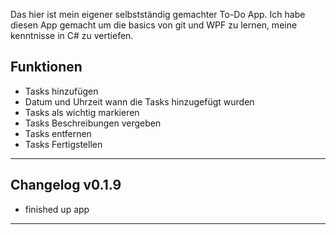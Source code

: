 Das hier ist mein eigener selbstständig gemachter To-Do App. Ich habe diesen App gemacht um die basics von git und WPF zu lernen, meine kenntnisse in C# zu vertiefen.

Funktionen
--------------------------------------------------------------------------

- Tasks hinzufügen
- Datum und Uhrzeit wann die Tasks hinzugefügt wurden
- Tasks als wichtig markieren
- Tasks Beschreibungen vergeben
- Tasks entfernen
- Tasks Fertigstellen

--------------------------------------------------------------------------

Changelog v0.1.9
--------------------------------------------------------------------------

- finished up app

__________________________________________________________________________
